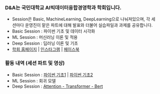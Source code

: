 ### D&A는 국민대학교 AI빅데이터융합경영학과 학회입니다.
  - Session은 Basic, MachineLearning, DeepLearning으로 나눠져있으며, 각 세션마다 운영진이 맡은 파트에 대해 발표와 더불어 실습파일과 과제를 공유합니다.
  - Basic Session : 파이썬 기초 및 데이터 시각화
  - ML Session : 머신러닝 이론 및 적용
  - Deep Session : 딥러닝 이론 및 기초
  - [학회 홈페이지](https://cms.kookmin.ac.kr/kmu-dna/index.do) | [인스타그램](https://www.instagram.com/kmu_dna/) | [페이스북](https://www.facebook.com/kookmin.bigdata.dna2013/)
  
### 활동 내역 (세션 파트 및 영상)
  - Basic Session : [파이썬 기초1](https://www.youtube.com/watch?v=JkZxUs3pYyw) | [파이썬 기초2](https://www.youtube.com/watch?v=ReLmHguUi0E)
  - ML Session : 회귀 모델
  - Deep Session : [Attention - Transformer - Bert](https://www.youtube.com/watch?v=PpY10OmTebc)
